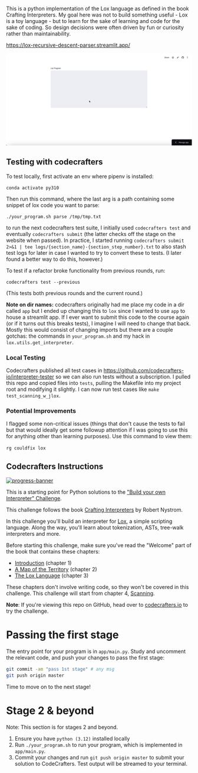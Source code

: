 This is a python implementation of the Lox language as defined in the book Crafting Interpreters. My goal here was not to build something useful - Lox is a toy language - but to learn for the sake of learning and code for the sake of coding. So design decisions were often driven by fun or curiosity rather than maintainability.

https://lox-recursive-descent-parser.streamlit.app/

![streamlit cloud demo](data/lox-demo.gif)

## Testing with codecrafters

To test locally, first activate an env where pipenv is installed:

```
conda activate py310
```

Then run this command, where the last arg is a path containing some snippet of lox code you want to parse:

```
./your_program.sh parse /tmp/tmp.txt 
```

to run the next codecrafters test suite, I initially used `codecrafters test` and eventually `codecrafters submit` (the latter checks off the stage on the website when passed). In practice, I started running `codecrafters submit 2>&1 | tee logs/{section_name}-{section_step_number}.txt` to also stash test logs for later in case I wanted to try to convert these to tests. (I later found a better way to do this, however.)

To test if a refactor broke functionality from previous rounds, run:
```
codecrafters test --previous
```
(This tests both previous rounds and the current round.)

**Note on dir names:** codecrafters originally had me place my code in a dir called `app` but I ended up changing this to `lox` since I wanted to use `app` to house a streamlit app. If I ever want to submit this code to the course again (or if it turns out this breaks tests), I imagine I will need to change that back. Mostly this would consist of changing imports but there are a couple gotchas: the commands in `your_program.sh` and my hack in `lox.utils.get_interpreter`.

### Local Testing

Codecrafters published all test cases in https://github.com/codecrafters-io/interpreter-tester so we can also run tests without a subscription. I pulled this repo and copied files into `tests`, pulling the Makefile into my project root and modifying it slightly. I can now run test cases like `make test_scanning_w_jlox`.

### Potential Improvements

I flagged some non-critical issues (things that don't cause the tests to fail but that would ideally get some followup attention if I was going to use this for anything other than learning purposes). Use this command to view them:

```rg couldfix lox```

## Codecrafters Instructions

[![progress-banner](https://backend.codecrafters.io/progress/interpreter/f565001c-a282-4eb3-afc4-3c00f9645763)](https://app.codecrafters.io/users/codecrafters-bot?r=2qF)

This is a starting point for Python solutions to the
["Build your own Interpreter" Challenge](https://app.codecrafters.io/courses/interpreter/overview).

This challenge follows the book
[Crafting Interpreters](https://craftinginterpreters.com/) by Robert Nystrom.

In this challenge you'll build an interpreter for
[Lox](https://craftinginterpreters.com/the-lox-language.html), a simple
scripting language. Along the way, you'll learn about tokenization, ASTs,
tree-walk interpreters and more.

Before starting this challenge, make sure you've read the "Welcome" part of the
book that contains these chapters:

- [Introduction](https://craftinginterpreters.com/introduction.html) (chapter 1)
- [A Map of the Territory](https://craftinginterpreters.com/a-map-of-the-territory.html)
  (chapter 2)
- [The Lox Language](https://craftinginterpreters.com/the-lox-language.html)
  (chapter 3)

These chapters don't involve writing code, so they won't be covered in this
challenge. This challenge will start from chapter 4,
[Scanning](https://craftinginterpreters.com/scanning.html).

**Note**: If you're viewing this repo on GitHub, head over to
[codecrafters.io](https://codecrafters.io) to try the challenge.

# Passing the first stage

The entry point for your program is in `app/main.py`. Study and uncomment the
relevant code, and push your changes to pass the first stage:

```sh
git commit -am "pass 1st stage" # any msg
git push origin master
```

Time to move on to the next stage!

# Stage 2 & beyond

Note: This section is for stages 2 and beyond.

1. Ensure you have `python (3.12)` installed locally
2. Run `./your_program.sh` to run your program, which is implemented in
   `app/main.py`.
3. Commit your changes and run `git push origin master` to submit your solution
   to CodeCrafters. Test output will be streamed to your terminal.
